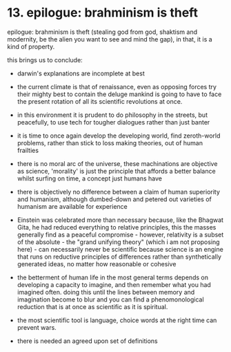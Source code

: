 # 13. epilogue: brahminism is theft

epilogue: brahminism is theft (stealing god from god, shaktism and modernity, be the alien you want to see and mind the gap), in that, it is a kind of property.


this brings us to conclude:
- darwin's explanations are incomplete at best
- the current climate is that of renaissance, even as opposing forces try their mighty best to contain the deluge mankind is going to have to face the present rotation of all its scientific revolutions at once. 
- in this environment it is prudent to do philosophy in the streets, but peacefully, to use tech for tougher dialogues rather than just banter
- it is time to once again develop the developing world, find zeroth-world problems, rather than stick to loss making theories, out of human frailties
  
- there is no moral arc of the universe, these machinations are objective as science, 'morality' is just the principle that affords a better balance whilst surfing on time, a concept just humans have

- there is objectively no difference between a claim of human superiority and humanism, although dumbed-down and petered out varieties of humanism are available for experience

- Einstein was celebrated more than necessary because, like the Bhagwat Gita, he had reduced everything to relative principles, this the masses generally find as a peaceful compromise - however, relativity is a subset of the absolute - the "grand unifying theory" (which i am not proposing here) - can necessarily never be scientific because science is an engine that runs on reductive principles of differences rather than synthetically generated ideas, no matter how reasonable or cohesive

- the betterment of human life in the most general terms depends on developing a capacity to imagine, and then remember what you had imagined often. doing this until the lines between memory and imagination become to blur and you can find a phenomonological reduction that is at once as scientific as it is spiritual.


- the most scientific tool is language, choice words at the right time can prevent wars.

- there is needed an agreed upon set of definitions 